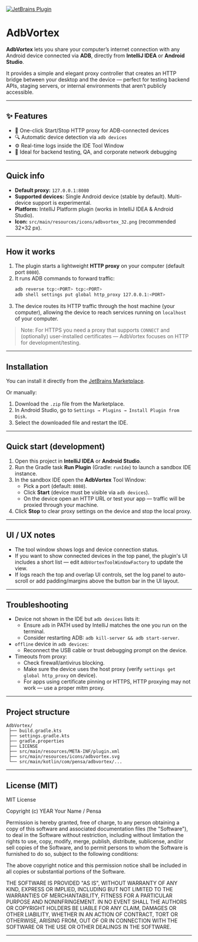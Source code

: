 [![JetBrains Plugin](https://img.shields.io/jetbrains/plugin/v/28658-adbvortex.svg)](https://plugins.jetbrains.com/plugin/28658-adbvortex)

# AdbVortex

**AdbVortex** lets you share your computer’s internet connection with any Android device connected via **ADB**, directly from **IntelliJ IDEA** or **Android Studio**.

It provides a simple and elegant proxy controller that creates an HTTP bridge between your desktop and the device — perfect for testing backend APIs, staging servers, or internal environments that aren’t publicly accessible.

---

## ✨ Features
- 🧩 One-click Start/Stop HTTP proxy for ADB-connected devices  
- 🔍 Automatic device detection via `adb devices`  
- ⚙️ Real-time logs inside the IDE Tool Window  
- 🚀 Ideal for backend testing, QA, and corporate network debugging

---

## Quick info
- **Default proxy:** `127.0.0.1:8080`
- **Supported devices:** Single Android device (stable by default). Multi-device support is experimental.
- **Platform:** IntelliJ Platform plugin (works in IntelliJ IDEA & Android Studio).
- **Icon:** `src/main/resources/icons/adbvortex_32.png` (recommended 32×32 px).

---

## How it works

1. The plugin starts a lightweight **HTTP proxy** on your computer (default port `8080`).
2. It runs ADB commands to forward traffic:
   ```bash
   adb reverse tcp:<PORT> tcp:<PORT>
   adb shell settings put global http_proxy 127.0.0.1:<PORT>
   ```
3. The device routes its HTTP traffic through the host machine (your computer), allowing the device to reach services running on `localhost` of your computer.

> Note: For HTTPS you need a proxy that supports `CONNECT` and (optionally) user-installed certificates — AdbVortex focuses on HTTP for development/testing.

---

## Installation
You can install it directly from the [JetBrains Marketplace](https://plugins.jetbrains.com/plugin/28658-adbvortex).

Or manually:
1. Download the `.zip` file from the Marketplace.
2. In Android Studio, go to `Settings → Plugins → Install Plugin from Disk`.
3. Select the downloaded file and restart the IDE.

---
## Quick start (development)

1. Open this project in **IntelliJ IDEA** or **Android Studio**.
2. Run the Gradle task **Run Plugin** (Gradle: `runIde`) to launch a sandbox IDE instance.
3. In the sandbox IDE open the **AdbVortex** Tool Window:
    - Pick a port (default: `8080`).
    - Click **Start** (device must be visible via `adb devices`).
    - On the device open an HTTP URL or test your app — traffic will be proxied through your machine.
4. Click **Stop** to clear proxy settings on the device and stop the local proxy.

---

## UI / UX notes

- The tool window shows logs and device connection status.
- If you want to show connected devices in the top panel, the plugin's UI includes a short list — edit `AdbVortexToolWindowFactory` to update the view.
- If logs reach the top and overlap UI controls, set the log panel to auto-scroll or add padding/margins above the button bar in the UI layout.

---

## Troubleshooting

- Device not shown in the IDE but `adb devices` lists it:
    - Ensure `adb` in PATH used by IntelliJ matches the one you run on the terminal.
    - Consider restarting ADB: `adb kill-server && adb start-server`.
- `offline` device in `adb devices`:
    - Reconnect the USB cable or trust debugging prompt on the device.
- Timeouts from proxy:
    - Check firewall/antivirus blocking.
    - Make sure the device uses the host proxy (verify `settings get global http_proxy` on device).
    - For apps using certificate pinning or HTTPS, HTTP proxying may not work — use a proper mitm proxy.

---

## Project structure
```
AdbVortex/
 ├── build.gradle.kts
 ├── settings.gradle.kts
 ├── gradle.properties
 ├── LICENSE
 ├── src/main/resources/META-INF/plugin.xml
 ├── src/main/resources/icons/adbvortex.svg
 └── src/main/kotlin/com/pensa/adbvortex/...
```

---

## License (MIT)

MIT License

Copyright (c) YEAR Your Name / Pensa

Permission is hereby granted, free of charge, to any person obtaining a copy
of this software and associated documentation files (the "Software"), to deal
in the Software without restriction, including without limitation the rights
to use, copy, modify, merge, publish, distribute, sublicense, and/or sell
copies of the Software, and to permit persons to whom the Software is
furnished to do so, subject to the following conditions:

The above copyright notice and this permission notice shall be included in all
copies or substantial portions of the Software.

THE SOFTWARE IS PROVIDED "AS IS", WITHOUT WARRANTY OF ANY KIND, EXPRESS OR
IMPLIED, INCLUDING BUT NOT LIMITED TO THE WARRANTIES OF MERCHANTABILITY,
FITNESS FOR A PARTICULAR PURPOSE AND NONINFRINGEMENT. IN NO EVENT SHALL THE
AUTHORS OR COPYRIGHT HOLDERS BE LIABLE FOR ANY CLAIM, DAMAGES OR OTHER
LIABILITY, WHETHER IN AN ACTION OF CONTRACT, TORT OR OTHERWISE, ARISING FROM,
OUT OF OR IN CONNECTION WITH THE SOFTWARE OR THE USE OR OTHER DEALINGS IN THE
SOFTWARE.

---



